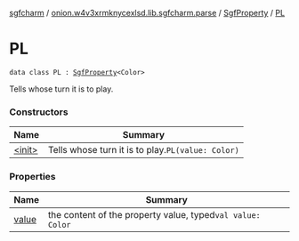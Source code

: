 [sgfcharm](../../../index.md) / [onion.w4v3xrmknycexlsd.lib.sgfcharm.parse](../../index.md) / [SgfProperty](../index.md) / [PL](./index.md)

# PL

`data class PL : `[`SgfProperty`](../index.md)`<Color>`

Tells whose turn it is to play.

### Constructors

| Name | Summary |
|---|---|
| [&lt;init&gt;](-init-.md) | Tells whose turn it is to play.`PL(value: Color)` |

### Properties

| Name | Summary |
|---|---|
| [value](value.md) | the content of the property value, typed`val value: Color` |
